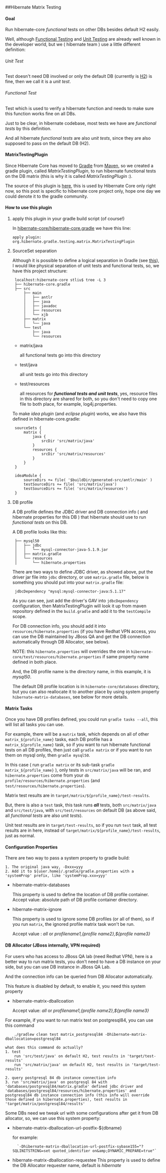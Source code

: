 ##Hibernate Matrix Testing

#### Goal

Run hibernate-core _functional_ tests on other DBs besides default H2 easily.

Well, although [Functional Testing](http://en.wikipedia.org/wiki/Functional_testing) and [Unit Testing](http://en.wikipedia.org/wiki/Unit_testing) are already well known in the developer world, but we ( hibernate team ) use a little different definition:

###### Unit Test

Test doesn't need DB involved or only the default DB (currently is [H2](http://www.h2database.com/)) is fine, then we call it is a _unit test_.

###### Functional Test

Test which is used to verify a hibernate function and needs to make sure this function works fine on all DBs.

Just to be clear, in hibernate codebase, most tests we have are _functional tests_ by this definition.

And all hibernate _functional tests_ are also _unit tests_, since they are also supposed to pass on the default DB (H2).

#### MatrixTestingPlugin

Since Hibernate Core has moved to [Gradle](http://www.gradle.org/) from [Maven](http://maven.apache.org/), so we created a gradle plugin, called _MatrixTestingPlugin_, to run hibernate functional tests on the DB matrix (this is why it is called _MatrixTestingPlugin_ :).

The source of this plugin is [here](https://github.com/hibernate/hibernate-core/tree/master/buildSrc), this is used by Hibernate Core only right now, so this post is specific to hibernate core project only, hope one day we could denote it to the gradle community.

#### How to use this plugin

1. apply this plugin in your gradle build script (of course!)

    In [hibernate-core/hibernate-core.gradle](https://github.com/hibernate/hibernate-core/blob/master/hibernate-core/hibernate-core.gradle) we have this line:
  
    `apply plugin: org.hibernate.gradle.testing.matrix.MatrixTestingPlugin`

2. SourceSet separation
    
    Although it is possible to define a logical separation in Gradle (see [this](http://gradle.org/current/docs/javadoc/org/gradle/api/tasks/SourceSet.html)), I would like physical separation of unit tests and functional tests, so, we have this project structure:

        localhost:hibernate-core stliu$ tree -L 3
        ├── hibernate-core.gradle
        ├── src
            ├── main
            │   ├── antlr
            │   ├── java
            │   ├── javadoc
            │   ├── resources
            │   └── xjb
            ├── matrix
            │   └── java
            └── test
                ├── java
                └── resources

    * matrix/java
        
        all functional tests go into this directory

    * test/java 

        all unit tests go into this directory

    * test/resources

        all resources for ***functional tests and unit tests***, yes, resource files in this directory are shared for both, so you don't need to copy one file to both place, for example, log4j.properties.

    To make _idea plugin_ (and _eclipse plugin_) works, we also have this defined in hibernate-core.gradle:  
        
        sourceSets {
            matrix {
                java {
                    srcDir 'src/matrix/java'
                }
                resources {
                    srcDir 'src/matrix/resources'
                }
            }
        }
        
        ideaModule {
            sourceDirs += file( '$buildDir/generated-src/antlr/main' )
            testSourceDirs += file( 'src/matrix/java')
            testSourceDirs += file( 'src/matrix/resources')
        }
         

3. DB profile

    A DB profile defines the JDBC driver and DB connection info ( and hibernate properties for this DB ) that hibernate should use to run _functional tests_ on this DB.

    A DB profile looks like this:

        ├── mysql50
        │   ├── jdbc
        │   │   └── mysql-connector-java-5.1.9.jar
        │   ├── matrix.gradle
        │   └── resources
        │       └── hibernate.properties

    There are two ways to define JDBC driver, as showed above, put the driver jar file into `jdbc` directory, or use `matrix.gradle` file, below is something you should put into your `matrix.gradle` file:

        jdbcDependency "mysql:mysql-connector-java:5.1.17"

    As you can see, just add the driver's GAV into `jdbcDependency` configuration, then MatrixTestingPlugin will look it up from maven repository defined in the `build.gradle`  and add it to the `testCompile` scope.

    For DB connection info, you should add it into `resources/hibernate.properties` (if you have Redhat VPN access, you can use the DB maintained by JBoss QA and get the DB connection automatically through DB Allocator, see below).

    NOTE: this `hibernate.properties` will overrides the one in `hibernate-core/test/resources/hibernate.properties` if same property name defined in both place.

    And, the DB profile name is the directory name, in this example, it is _mysql50_.

    The default DB profile location is in `hibernate-core/databases` directory, but you can also reallocate it to another place by using system property `hibernate-matrix-databases`, see below for more details.

#### Matrix Tasks

Once you have DB profiles defined, you could run `gradle tasks --all`, this will list all tasks you can use.

For example, there will be a `matrix` task, which depends on all of other `matrix_${profile_name}` tasks, each DB profile has a `matrix_${profile_name}` task, so if you want to run hibernate functional tests on all DB profiles, then just call `gradle matrix` or if you want to run them on mysql only, then `gradle mysql50`.

In this case ( run `gradle matrix` or its sub-task `gradle matrix_${profile_name}` ), only tests in `src/matrix/java` will be ran, and `hibernate.properties` come from your `db profile/resources/hibernate.properties` (and `test/resources/hibernate.properties`).

Matrix test results are in `target/matrix/${profile_name}/test-results`.

But, there is also a `test` task, this task runs ***all*** tests, both `src/matrix/java` and `src/test/java`, with `src/test/resources` on default DB (as above said, all _functional tests_ are also _unit tests_).

Unit test results are in `target/test-results`, so if you run `test` task, all test results are in here, instead of `target/matrix/${profile_name}/test-results`, just as normal.

#### Configuration Properties

There are two way to pass a system property to gradle build:  
    
    1. The original java way, -Dxxx=yyy
    2. Add it to ${user.home}/.gradle/gradle.properties with a 'systemProp' prefix, like 'systemProp.xxx=yyy' 

* hibernate-matrix-databases

    This property is used to define the location of DB profile container.  
    Accept value: absolute path of DB profile container directory.

* hibernate-matrix-ignore

    This property is used to ignore some DB profiles (or all of them), so if you run `matrix`, the ignored profile matrix task won't be run.

    Accept value : _all_ or _${profile name1},${profile name2},${profile name3}_


#### DB Allocator (JBoss internally, VPN required)
  
For users who has access to JBoss QA lab (need Redhat VPN), here is a better way to run matrix tests, you don't need to have a DB instance on your side, but you can use DB instance in JBoss QA Lab.  

And the connection info can be queried from DB Allocator automatically.  

This feature is disabled by default, to enable it, you need this system property

* hibernate-matrix-dballcoation
    
    Accept value: _all_ or _${profile name1},${profile name2},${profile name3}_

For example, if you want to run matrix test on postgresql84, you can use this command

        ./gradlew clean test matrix_postgresql84 -Dhibernate-matrix-dballocation=postgresql84

    what does this command do actually?
    1. test
        run 'src/test/java' on default H2, test results in 'target/test-results'
        run 'src/matrix/java' on default H2, test results in 'target/test-results'

    2. query postgresql 84 db instance connection info
    3. run 'src/matrix/java' on postgresql 84 with 'databases/postgresql84/matrix.gradle' defined jdbc driver and 'databases/postgresql84/resources/hibernate.properties' and postgresql84 db instance connection info (this info will override those defined in hibernate.properties), test results in 'target/matrix/postgresql84/results'

Some DBs need we tweak url with some configurations after get it from DB allocator, so, we can use this system property:

* hibernate-matrix-dballocation-url-postfix-${dbname}

    for example:

        `-Dhibernate-matrix-dballocation-url-postfix-sybase155="?SQLINITSTRING=set quoted_identifier on&amp;DYNAMIC_PREPARE=true"`

* hibernate-matrix-dballocation-requestee
    This property is used to define the DB Allocator requester name, default is _hibernate_
